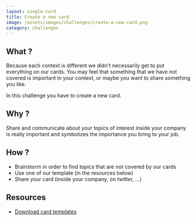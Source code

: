 ```yaml
---
layout: single-card
title: Create a new card
image: /assets/images/challenges/create-a-new-card.png
category: challenges
---
```



## What ?
Because each context is different we didn't necessarily get to put everything on our cards.
You may feel that something that we have not covered is important in your context, or maybe you want to share something you like.

In this challenge you have to create a new card.

## Why ?
Share and communicate about your topics of interest inside your company is really important and symbolizes the importance you bring to your job.

## How ?
- Brainstorm in order to find topics that are not covered by our cards
- Use one of our template (in the resources below)
- Share your card (inside your company, on twitter, ...)

## Resources
* [Download card templates](/assets/pdf/card-templates.pdf)
